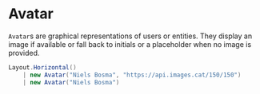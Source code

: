 # Avatar

`Avatar`s are graphical representations of users or entities. They display an image if available or fall back to initials or a placeholder when no image is provided.

```csharp demo-below
Layout.Horizontal()
    | new Avatar("Niels Bosma", "https://api.images.cat/150/150")            
    | new Avatar("Niels Bosma")
```

<WidgetDocs Type="Ivy.Avatar" ExtensionTypes="Ivy.AvatarExtensions" SourceUrl="https://github.com/Ivy-Interactive/Ivy-Framework/blob/main/Ivy/Widgets/Primitives/Avatar.cs"/> 